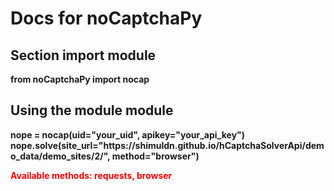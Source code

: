 # Docs for noCaptchaPy


## Section import module

<b>from noCaptchaPy import nocap</p>


## Using the module module

<b>
nope = nocap(uid="your_uid", apikey="your_api_key")
nope.solve(site_url="https://shimuldn.github.io/hCaptchaSolverApi/demo_data/demo_sites/2/", method="browser")
</b>

<b style="color:red;">Available methods: requests, browser</b>
